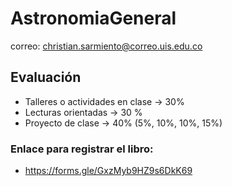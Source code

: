 # AstronomiaGeneral

correo: christian.sarmiento@correo.uis.edu.co

## Evaluación

- Talleres o actividades en clase -> 30%
- Lecturas orientadas -> 30 %
- Proyecto de clase -> 40% (5%, 10%, 10%, 15%)


### Enlace para registrar el libro:

- https://forms.gle/GxzMyb9HZ9s6DkK69




